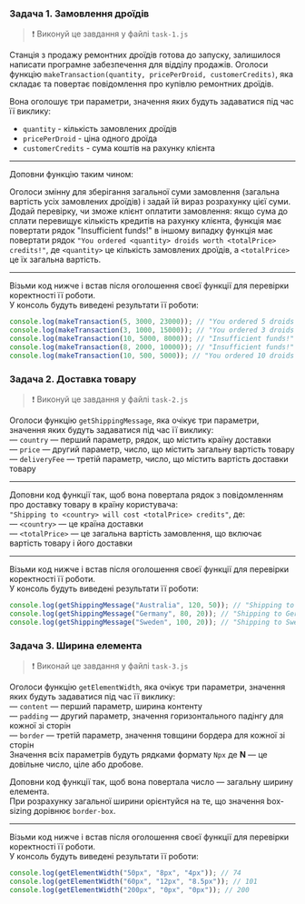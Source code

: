 ### Задача 1. Замовлення дроїдів

> ❗ Виконуй це завдання у файлі `task-1.js`

Станція з продажу ремонтних дроїдів готова до запуску, залишилося написати
програмне забезпечення для відділу продажів. Оголоси функцію
`makeTransaction(quantity, pricePerDroid, customerCredits)`, яка складає та
повертає повідомлення про купівлю ремонтних дроїдів.

Вона оголошує три параметри, значення яких будуть задаватися під час її виклику:

- `quantity` - кількість замовлених дроїдів
- `pricePerDroid` - ціна одного дроїда
- `customerCredits` - сума коштів на рахунку клієнта

---

Доповни функцію таким чином:

Оголоси змінну для зберігання загальної суми замовлення (загальна вартість усіх
замовлених дроїдів) і задай їй вираз розрахунку цієї суми. Додай перевірку, чи
зможе клієнт оплатити замовлення: якщо сума до сплати перевищує кількість
кредитів на рахунку клієнта, функція має повертати рядок "Insufficient funds!" в
іншому випадку функція має повертати рядок
`"You ordered <quantity> droids worth <totalPrice> credits!"`, де `<quantity>`
це кількість замовлених дроїдів, а `<totalPrice>` це їх загальна вартість.

---

Візьми код нижче і встав після оголошення своєї функції для перевірки
коректності її роботи.  
У консоль будуть виведені результати її роботи:

```javascript
console.log(makeTransaction(5, 3000, 23000)); // "You ordered 5 droids worth 15000 credits!"
console.log(makeTransaction(3, 1000, 15000)); // "You ordered 3 droids worth 3000 credits!"
console.log(makeTransaction(10, 5000, 8000)); // "Insufficient funds!"
console.log(makeTransaction(8, 2000, 10000)); // "Insufficient funds!"
console.log(makeTransaction(10, 500, 5000)); // "You ordered 10 droids worth 5000 credits!"
```

### Задача 2. Доставка товару

> ❗ Виконуй це завдання у файлі `task-2.js`

Оголоси функцію `getShippingMessage`, яка очікує три параметри, значення яких
будуть задаватися під час її виклику:  
— `country` — перший параметр, рядок, що містить країну доставки  
— `price` — другий параметр, число, що містить загальну вартість товару  
— `deliveryFee` — третій параметр, число, що містить вартість доставки товару

---

Доповни код функції так, щоб вона повертала рядок з повідомленням про доставку
товару в країну користувача:  
`"Shipping to <country> will cost <totalPrice> credits"`, де:  
— `<country>` — це країна доставки  
— `<totalPrice>` — це загальна вартість замовлення, що включає вартість товару і
його доставки

---

Візьми код нижче і встав після оголошення своєї функції для перевірки
коректності її роботи.  
У консоль будуть виведені результати її роботи:

```javascript
console.log(getShippingMessage("Australia", 120, 50)); // "Shipping to Australia will cost 170 credits"
console.log(getShippingMessage("Germany", 80, 20)); // "Shipping to Germany will cost 100 credits"
console.log(getShippingMessage("Sweden", 100, 20)); // "Shipping to Sweden will cost 120 credits"
```

### Задача 3. Ширина елемента

> ❗ Виконай це завдання у файлі `task-3.js`

Оголоси функцію `getElementWidth`, яка очікує три параметри, значення яких
будуть задаватися під час її виклику:  
— `content` — перший параметр, ширина контенту  
— `padding` — другий параметр, значення горизонтального падінгу для кожної зі
сторін  
— `border` — третій параметр, значення товщини бордера для кожної зі сторін  
Значення всіх параметрів будуть рядками формату `Npx` де **N** — це довільне
число, ціле або дробове.

Доповни код функції так, щоб вона повертала число — загальну ширину елемента.  
При розрахунку загальної ширини орієнтуйся на те, що значення box-sizing
дорівнює `border-box`.

---

Візьми код нижче і встав після оголошення своєї функції для перевірки
коректності її роботи.  
У консоль будуть виведені результати її роботи:

```javascript
console.log(getElementWidth("50px", "8px", "4px")); // 74
console.log(getElementWidth("60px", "12px", "8.5px")); // 101
console.log(getElementWidth("200px", "0px", "0px")); // 200
```
